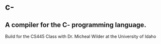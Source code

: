 # c-
## A compiler for the C- programming language.
Build for the CS445 Class with Dr. Micheal Wilder at the University of Idaho
